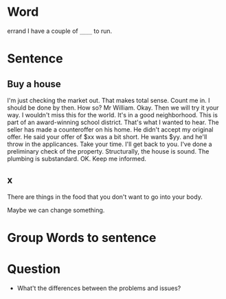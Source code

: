 # Word
errand
I have a couple of `____` to run.

# Sentence
## Buy a house
I'm just checking the market out.
That makes total sense. Count me in.
I should be done by then.
How so? Mr William.
Okay. Then we will try it your way.
I wouldn't miss this for the world.
It's in a good neighborhood.
This is part of an award-winning school district.
That's what I wanted to hear.
The seller has made a counteroffer on his home.
He didn't accept my original offer.
He said your offer of $xx was a bit short.
He wants $yy. and he'll throw in the applicances.
Take your time. 
I'll get back to you.
I've done a preliminary check of the property.
Structurally, the house is sound.
The plumbing is substandard.
OK. Keep me informed.

## x
There are things in the food that you don't want to go into your body.

Maybe we can change something.

# Group Words to sentence

# Question
- What't the differences between the problems and issues?







